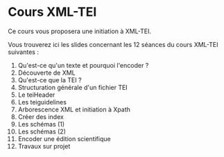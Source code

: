 # Cours XML-TEI
Ce cours vous proposera une initiation à XML-TEI.

Vous trouverez ici les slides concernant les 12 séances du cours XML-TEI suivantes : 

1. Qu'est-ce qu'un texte et pourquoi l'encoder ?
2. Découverte de XML
3. Qu'est-ce que la TEI ?
4. Structuration générale d'un fichier TEI
5. Le teiHeader
6. Les teiguidelines
7. Arborescence XML et initiation à Xpath
8. Créer des index
9. Les schémas (1)
10. Les schémas (2)
11. Encoder une édition scientifique
12. Travaux sur projet